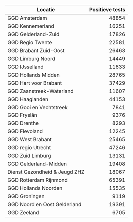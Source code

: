 | Locatie | Positieve tests |
|---------|----------------:|
| GGD Amsterdam                            | 48854 |
| GGD Kennemerland                         | 16251 |
| GGD Gelderland-Zuid                      | 17826 |
| GGD Regio Twente                         | 22581 |
| GGD Brabant Zuid-Oost                    | 26463 |
| GGD Limburg Noord                        | 14449 |
| GGD IJsselland                           | 11633 |
| GGD Hollands Midden                      | 28765 |
| GGD Hart voor Brabant                    | 37429 |
| GGD Zaanstreek-Waterland                 | 11607 |
| GGD Haaglanden                           | 44153 |
| GGD Gooi en Vechtstreek                  |  7841 |
| GGD Fryslân                              |  9376 |
| GGD Drenthe                              |  8293 |
| GGD Flevoland                            | 12245 |
| GGD West Brabant                         | 25465 |
| GGD regio Utrecht                        | 47246 |
| GGD Zuid Limburg                         | 13131 |
| GGD Gelderland-Midden                    | 19408 |
| Dienst Gezondheid & Jeugd ZHZ            | 18067 |
| GGD Rotterdam Rijnmond                   | 65391 |
| GGD Hollands Noorden                     | 15535 |
| GGD Groningen                            |  9119 |
| GGD Noord en Oost Gelderland             | 19391 |
| GGD Zeeland                              |  6705 |
